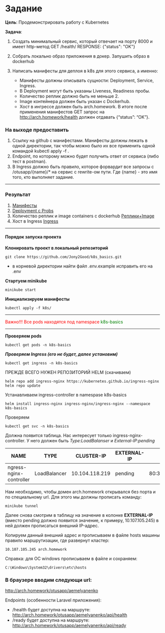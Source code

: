 # Задание

**Цель**: Продемонстрировать работу с Kubernetes

**Задача**:

1. Создать минимальный сервис, который отвечает на порту 8000 и имеет http-метод GET /health/ RESPONSE: {"status": "OK"}

2. Cобрать локально образ приложения в докер. Запушить образ в dockerhub

3. Написать манифесты для деплоя в k8s для этого сервиса, а именно:
   - Манифесты должны описывать сущности: Deployment, Service, Ingress.
   - В Deployment могут быть указаны Liveness, Readiness пробы.
   - Количество реплик должно быть не меньше 2.
   - Image контейнера должен быть указан с Dockerhub.
   - Хост в ингрессе должен быть arch.homework. В итоге после применения манифестов GET запрос на http://arch.homework/health должен отдавать {“status”: “OK”}.

### На выходе предоставить

1. Ссылку на github c манифестами. Манифесты должны лежать в одной директории, так чтобы можно было их все применить одной командой kubectl apply -f .
2. Endpoint, по которому можно будет получить ответ от сервиса (либо тест в postman).
3. В Ingress должно быть правило, которое форвардит все запросы с /otusapp/{name}/* на сервис с rewrite-ом пути. Где {name} - это имя того, кто выполняет задание.

------------

### Результат

1. [Манифесты][1]
2. [Deployment с Probs][2]
3. Количество реплик и image containers с dockerhub [Реплики+Image][3]
4. Хост в Ingress [Ingress][4]

------------
#### Порядок запуска проекта

**Клонировать проект в локальный репозиторий**

 ```
 git clone https://github.com/Jony2Good/k8s_basics.git
```
 - в корневой директории найти файл .env.example исправить его на .env

**Стартуем minikube**
```
minikube start
```
**Инициализируем манифесты**

```
kubectl apply -f k8s/
```
------------
<span style="color: red;">Важно!!! Все pods находятся под namespace <span style="color: green">k8s-basics</span></span>

------------

**Проверяем pods**
```
kubectl get pods -n k8s-basics
```
***Проверяем Ingress (его не будет, далее установим)***
```
kubectl get ingress -n k8s-basics
```
ПРЕЖДЕ ВСЕГО НУЖЕН РЕПОЗИТОРИЙ HELM (скачиваем)
```
helm repo add ingress-nginx https://kubernetes.github.io/ingress-nginx
helm repo update
```
Устанавливаем ingress-controller в namespase k8s-basics
```
helm install ingress-nginx ingress-nginx/ingress-nginx --namespace k8s-basics
```
Проверяем
```
kubectl get svc -n k8s-basics
```
Должна появится таблица. Нас интересует только ingress-nginx-controller. У него должен быть *Type:LoadBalanser* и *External-IP:pending*

| NAME                    | TYPE         | CLUSTER-IP     | EXTERNAL-IP    | PORT(S)                    | AGE |
| ----------------------- | ------------ | -------------- | -------------- | -------------------------- | --- |
| ngress-nginx-controller | LoadBalancer | 10.104.118.219 |  pending  | 80:31047/TCP,443:31617/TCP | 95m |

Нам необходимо, чтобы домен arch.homework открывался без порта и по специальному url. Для этого мы должны прописать команду:
```
minikube tunnel
```

Далее снова смотрим в таблицу на значение в колонке **EXTERNAL-IP** (вместо pending должно появится значение, к примеру, 10.107.105.245) в ней должен прописаться внешний IP-адрес.

Копируем данный внешний адрес и прописываем в файле hosts машины правило маршрутизации, где развернут кластер:

```
10.107.105.245 arch.homework
```
Справка: для ОС windows прописываем в файле и сохраняем:
```
C:\Windows\System32\drivers\etc\hosts
```

### В браузере вводим следующи url:
http://arch.homework/otusapp/aemelyanenko

Endpoints (особенности Laravel приложения):
- /health будет доступна на маршруте: http://arch.homework/otusapp/aemelyanenko/api/health
- /ready будет доступна на маршруте: http://arch.homework/otusapp/aemelyanenko/api/ready

[1]: https://github.com/Jony2Good/k8s_basics/tree/main/k8s "Манифесты"
[2]: https://github.com/Jony2Good/k8s_basics/blob/main/k8s/09-nginx-deployment.yaml "Deployment с Probs"
[3]: https://github.com/Jony2Good/k8s_basics/blob/main/k8s/06-php-deployment.yaml "Реплики+Image"
[4]: https://github.com/Jony2Good/k8s_basics/blob/main/k8s/11-app-ingress.yaml "Ingress"
